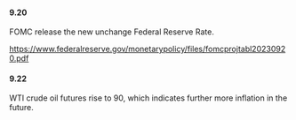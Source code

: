 #### 9.20

FOMC release the new unchange Federal Reserve Rate.

https://www.federalreserve.gov/monetarypolicy/files/fomcprojtabl20230920.pdf

#### 9.22

WTI crude oil futures rise to 90, which indicates further more inflation in the future.

